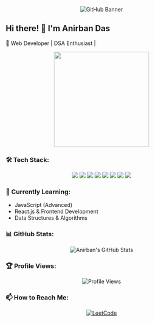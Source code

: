 <!-- Banner Image -->
<p align="center">
  <img src="https://www.google.com/imgres?q=github%20image&imgurl=https%3A%2F%2Ffoundations.projectpythia.org%2F_images%2FGitHub-logo.png&imgrefurl=https%3A%2F%2Ffoundations.projectpythia.org%2Ffoundations%2Fgetting-started-github.html&docid=EoA0udXl2SMr_M&tbnid=ECqRgpVdvbaoQM&vet=12ahUKEwiln9KC2-qLAxW2zzgGHVFfGW4QM3oECBgQAA..i&w=3840&h=2160&hcb=2&ved=2ahUKEwiln9KC2-qLAxW2zzgGHVFfGW4QM3oECBgQAA" alt="GitHub Banner">
</p>


## Hi there! 👋 I'm Anirban Das  
🚀 Web Developer | DSA Enthusiast |  

<!-- Coding GIF -->
<p align="center">
  <img src="https://media.giphy.com/media/M9gbBd9nbDrOTu1Mqx/giphy.gif" width="250"/>
</p>

### 🛠️ Tech Stack:
<p align="center">
  <img src="https://img.shields.io/badge/C-00599C?style=flat&logo=c&logoColor=white"/>
  <img src="https://img.shields.io/badge/C++-00599C?style=flat&logo=c%2B%2B&logoColor=white"/>
  <img src="https://img.shields.io/badge/Python-3776AB?style=flat&logo=python&logoColor=white"/>
  <img src="https://img.shields.io/badge/HTML5-E34F26?style=flat&logo=html5&logoColor=white"/>
  <img src="https://img.shields.io/badge/CSS3-1572B6?style=flat&logo=css3&logoColor=white"/>
  <img src="https://img.shields.io/badge/JavaScript-F7DF1E?style=flat&logo=javascript&logoColor=black"/>
  <img src="https://img.shields.io/badge/Git-F05032?style=flat&logo=git&logoColor=white"/>
  <img src="https://img.shields.io/badge/GitHub-181717?style=flat&logo=github&logoColor=white"/>
</p>

### 🌱 Currently Learning:
- JavaScript (Advanced)  
- React.js & Frontend Development  
- Data Structures & Algorithms  

### 📊 GitHub Stats:
<p align="center">
  <img src="https://github-readme-stats.vercel.app/api?username=imanirbandas&show_icons=true&theme=radical" alt="Anirban's GitHub Stats"/>
</p>

### 🏆 Profile Views:
<p align="center">
  <img src="https://komarev.com/ghpvc/?username=imanirbandas&color=blue" alt="Profile Views"/>
</p>

### 📫 How to Reach Me:
<p align="center">
  <a href="https://leetcode.com/u/anirban2025/">
    <img src="https://img.shields.io/badge/LeetCode-orange?style=flat&logo=leetcode" alt="LeetCode">
  </a>
</p>
